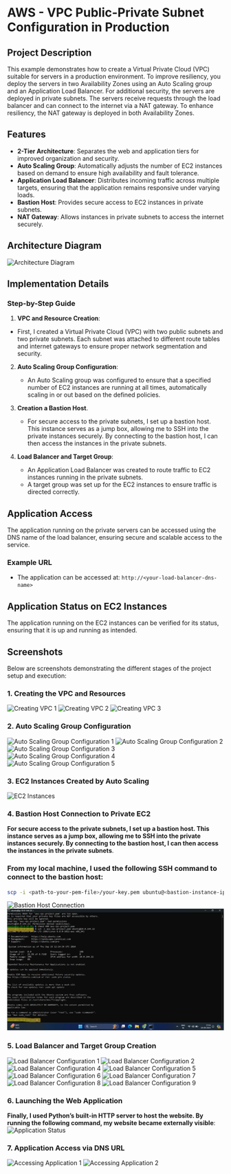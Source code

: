 # AWS - VPC Public-Private Subnet Configuration in Production 

## Project Description
This example demonstrates how to create a Virtual Private Cloud (VPC) suitable for servers in a production environment. To improve resiliency, you deploy the servers in two Availability Zones using an Auto Scaling group and an Application Load Balancer. For additional security, the servers are deployed in private subnets. The servers receive requests through the load balancer and can connect to the internet via a NAT gateway. To enhance resiliency, the NAT gateway is deployed in both Availability Zones.

## Features
- **2-Tier Architecture**: Separates the web and application tiers for improved organization and security.
- **Auto Scaling Group**: Automatically adjusts the number of EC2 instances based on demand to ensure high availability and fault tolerance.
- **Application Load Balancer**: Distributes incoming traffic across multiple targets, ensuring that the application remains responsive under varying loads.
- **Bastion Host**: Provides secure access to EC2 instances in private subnets.
- **NAT Gateway**: Allows instances in private subnets to access the internet securely.

## Architecture Diagram
![Architecture Diagram](screenshots/architecture-diagram.png)

## Implementation Details
### Step-by-Step Guide

 1. **VPC and Resource Creation**:
   - First, I created a Virtual Private Cloud (VPC) with two public subnets and two private subnets. Each subnet was attached to different route tables and internet gateways to ensure 
     proper network segmentation and security.
     
2. **Auto Scaling Group Configuration**:
   - An Auto Scaling group was configured to ensure that a specified number of EC2 instances are running at all times, automatically scaling in or out based on the defined policies.
     
3. **Creation a Bastion Host**.
   - For secure access to the private subnets, I set up a bastion host. This instance serves as a jump box, allowing me to SSH into the private instances securely. By connecting to the 
     bastion host, I can then access the instances in the private subnets.

4. **Load Balancer and Target Group**:
   - An Application Load Balancer was created to route traffic to EC2 instances running in the private subnets.
   - A target group was set up for the EC2 instances to ensure traffic is directed correctly.


## Application Access
The application running on the private servers can be accessed using the DNS name of the load balancer, ensuring secure and scalable access to the service.

### Example URL
- The application can be accessed at: `http://<your-load-balancer-dns-name>`

## Application Status on EC2 Instances
The application running on the EC2 instances can be verified for its status, ensuring that it is up and running as intended.

## Screenshots
Below are screenshots demonstrating the different stages of the project setup and execution:

### 1. Creating the VPC and Resources
![Creating VPC 1](screenshots/vpc-creation1.png)
![Creating VPC 2](screenshots/vpc-creation2.png)
![Creating VPC 3](screenshots/vpc-creation3.png)

### 2. Auto Scaling Group Configuration
![Auto Scaling Group Configuration 1](screenshots/auto-scaling-group-configuration1.png)
![Auto Scaling Group Configuration 2](screenshots/auto-scaling-group-configuration2.png)
![Auto Scaling Group Configuration 3](screenshots/auto-scaling-group-configuration3.png)
![Auto Scaling Group Configuration 4](screenshots/auto-scaling-group-configuration4.png)
![Auto Scaling Group Configuration 5](screenshots/auto-scaling-group-configuration5.png)

### 3. EC2 Instances Created by Auto Scaling
![EC2 Instances](screenshots/ec2-instances.png)

### 4. Bastion Host Connection to Private EC2
**For secure access to the private subnets, I set up a bastion host. This instance serves as a jump box, allowing me to SSH into the private instances securely. By connecting to the bastion host, I can then access the instances in the private subnets**.

### From my local machine, I used the following SSH command to connect to the bastion host:
```bash
scp -i <path-to-your-pem-file>/your-key.pem ubuntu@<bastion-instance-ip>:/home/ubuntu
```
![Bastion Host Connection](screenshots/bastion-host-connection.png)
![Bastion Host Connection](screenshots/bastion-host-connection1.png)

### 5. Load Balancer and Target Group Creation
![Load Balancer Configuration 1](screenshots/load-balancer-configuration1.png)
![Load Balancer Configuration 2](screenshots/load-balancer-configuration2.png)
![Load Balancer Configuration 4](screenshots/load-balancer-configuration4.png)
![Load Balancer Configuration 5](screenshots/load-balancer-configuration5.png)
![Load Balancer Configuration 6](screenshots/load-balancer-configuration6.png)
![Load Balancer Configuration 7](screenshots/load-balancer-configuration7.png)
![Load Balancer Configuration 8](screenshots/load-balancer-configuration8.png)
![Load Balancer Configuration 9](screenshots/load-balancer-configuration9.png)

### 6. Launching the Web Application
**Finally, I used Python’s built-in HTTP server to host the website. By running the following command, my website became externally visible**:
![Application Status](screenshots/application-status.png)

### 7. Application Access via DNS URL
![Accessing Application 1](screenshots/application-access1.png)
![Accessing Application 2](screenshots/application-access2.png)

